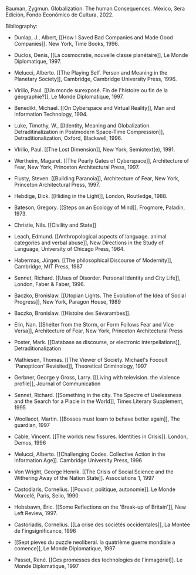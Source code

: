 Bauman, Zygmun. Globalization. The human Consequences. México, 3era Edición, Fondo Económico de Cultura, 2022.

Bibliography:

- Dunlap, J., Albert, [[How I Saved Bad Companies and Made Good Companies]]. New York, Time Books, 1996.
- Duclos, Denis, [[La cosmocratie, nouvelle classe planétaire]], Le Monde Diplomatique, 1997.
- Melucci, Alberto. [[The Playing Self. Person and Meaning in the Planetary Society]], Cambridge, Cambridge University Press, 1996.
- Virilio, Paul. [[Un monde surexposé. Fin de l'histoire ou fin de la géographie?]], Le Monde Diplomatique, 1997.
- Benedikt, Michael. [[On Cyberspace and Virtual Reality]], Man and Information Technology, 1994.
- Luke, Timothy, W., [[Identity, Meaning and Globalization. Detraditinalization in Postmodern Space-Time Compression]], Detraditionalization, Oxford, Blackwell, 1996.
- VIrilio, Paul. [[The Lost Dimension]], New York, Semiotext(e), 1991.
- Wertheim, Magaret. [[The Pearly Gates of Cyberspace]], Architecture of Fear, New York, Princeton Architectural Press, 1997.
- Flusty, Steven. [[Building Paranoia]], Architecture of Fear, New York, Princeton Architectural Press, 1997.
- Hebdige, Dick. [[Hiding in the Light]], London, Routledge, 1988.
- Bateson, Gregory. [[Steps on an Ecology of Mind]], Frogmore, Paladin, 1973.
- Christie, Nils. [[Civility and State]]
- Leach, Edmund. [[Anthropological aspects of language. animal categories and verbal abuse]], New Directions in the Study of Language, University of Chicago Press, 1964.
- Habermas, Jürgen. [[The philosophical Discourse of Modernity]], Cambridge, MIT Press, 1987
- Sennet, Richard. [[Uses of Disorder. Personal Identity and City Life]], London, Faber & Faber, 1996.
- Baczko, Bronislaw. [[Utopian Lights. The Evolution of the Idea of Social Progress]], New York, Paragon House, 1989
- Baczko, Bronislaw. [[Histoire des Sévarambes]].
- Elin, Nan. [[Shelter from the Storm, or Form Follows Fear and Vice Versa]], Architecture of Fear, New York, Princeton Architectural Press
- Poster, Mark. [[Database as discourse, or electronic interpellations]], Detraditionalization
- Mathiesen, Thomas. [[The Viewer of Society. Michael's Focoult 'Panopticon' Revisited]], Theoretical Criminology, 1997
- Gerbner, George y Gross, Larry. [[Living with television. the violence profile]], Journal of Communication
- Sennet, Richard. [[Something in the city. The Spectre of Uselessness and the Search for a Placie in the World]], Times Literary Supplement, 1995
- Woollacot, Martin. [[Bosses must learn to behave better again]], The guardian, 1997
- Cable, Vincent. [[The worlds new fissures. Identities in Crisis]]. London, Demos, 1996

- Melucci, Alberto. [[Challenging Codes. Collective Action in the Information Age]]. Cambridge University Press, 1996
- Von Wright, George Henrik. [[The Crisis of Social Science and the Withering Away of the Nation State]]. Associations 1, 1997
- Castodiaris, Cornelius. [[Pouvoir, politique, autonomie]]. Le Monde Morcelé, Paris, Seiio, 1990
- Hobsbawn, Eric. [[Some Reflections on the 'Break-up of Britain']], New Left Review, 1997.
- Castoriadis, Cornelius. [[La crise des sociétés occidentales]], La Montée de l'ingsignificance, 1996
- [[Sept pieves du puzzle neoliberal. la quatrième guerre mondiale a comence]], Le Monde Diplomatique, 1997
- Passet, René. [[Ces promesses des technologies de l'inmagériel]]. Le Monde Diplomatique, 1997
